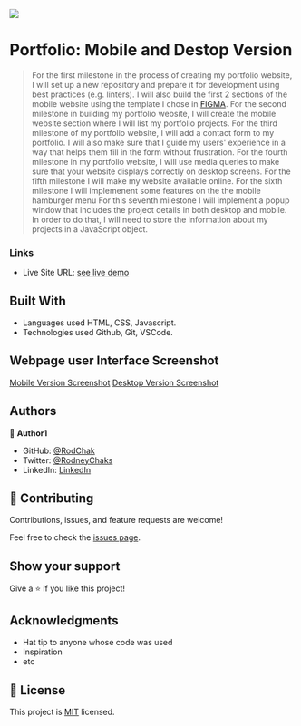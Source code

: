 ![](https://img.shields.io/badge/Microverse-blueviolet)

# Portfolio: Mobile and Destop Version

>For the first milestone in the process of creating my portfolio website, I will set up a new repository and prepare it for development using best practices (e.g. linters). I will also build the first 2 sections of the mobile website using the template I chose in [FIGMA](https://www.figma.com/file/l7SqJ3ZfkAKih9sFxvWSR4/Microverse-Student-Project-1?node-id=39%3A122).
> For the second milestone in building my portfolio website, I will create the mobile website section where I will list my portfolio projects.
> For the third milestone of my portfolio website, I will add a contact form to my portfolio. I will also make sure that I guide my users' experience in a way that helps them fill in the form without frustration.
> For the fourth milestone in my portfolio website, I will use media queries to make sure that your website displays correctly on desktop screens.
> For the fifth milestone I will make my website available online.
> For the sixth milestone I will implemenent some features on the the mobile hamburger menu
> For this seventh milestone I will implement a popup window that includes the project details in both desktop and mobile. In order to do that, I will need to store the information about my projects in a JavaScript object.



### Links

- Live Site URL: [see live demo](https://rodchak.github.io/My-Portfolio/)



## Built With

- Languages used HTML, CSS, Javascript.
- Technologies used Github, Git, VSCode.

## Webpage user Interface Screenshot

[Mobile Version Screenshot](./images/Mobile_Version_Screenshot.jpg)
[Desktop Version Screenshot](./images/Desktop_Version_Screenshot.jpg)


## Authors

👤 **Author1**

- GitHub: [@RodChak](https://github.com/RodChak)
- Twitter: [@RodneyChaks](https://twitter.com/RodneyChaks)
- LinkedIn: [LinkedIn](https://www.linkedin.com/in/rtc97/)



## 🤝 Contributing

Contributions, issues, and feature requests are welcome!

Feel free to check the [issues page](../../issues/).

## Show your support

Give a ⭐️ if you like this project!

## Acknowledgments

- Hat tip to anyone whose code was used
- Inspiration
- etc

## 📝 License

This project is [MIT](./MIT.md) licensed.
